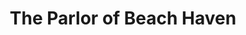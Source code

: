 ---
title: "The Parlor of Beach Haven"
url: /beach-haven/the-parlor-of-beach-haven/
shop: variety store
---